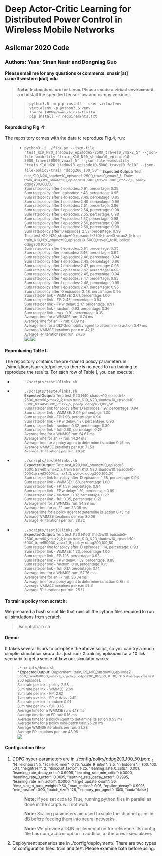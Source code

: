 # Deep Actor-Critic Learning for Distributed Power Control in Wireless Mobile Networks
## Asilomar 2020 Code
### Authors: Yasar Sinan Nasir and Dongning Guo
#### Please email me for any questions or comments: snasir [at] u.northwestern [dot] edu
> **Note:** Instructions are for Linux. 
> Please create a virtual environment and install the specified tensorflow and numpy versions:
> > `python3.6 -m pip install --user virtualenv`<br />
> > `virtualenv -p python3.6 venv`<br />
> > `source $HOME/venv/bin/activate`<br />
> > `pip install -r requirements.txt`<br />
#### Reproducing Fig. 4:
The repository comes with the data to reproduce Fig.4, run:
> * `python3 -i ./fig4.py --json-file "test_K10_N20_shadow10_episode5-2500_travel0_vmax2_5" --json-file-wmobility "train_K10_N20_shadow10_episode10-5000_travel50000_vmax2_5" --json-file-womobility "train_K10_N20_shadow10_episode10-5000_travel0_fd10" --json-file-policy-train "ddpg200_100_50"`
<sub>* **Expected Output:** 
 Test: test_K10_N20_shadow10_episode5-2500_travel0_vmax2_5; Train: train_K10_N20_shadow10_episode10-5000_travel50000_vmax2_5; policy: ddpg200_100_50<br />
Sum rate policy after 0 episodes: 0.91, percentage: 0.35<br />
Sum rate policy after 1 episodes: 2.48, percentage: 0.95<br />
Sum rate policy after 2 episodes: 2.49, percentage: 0.95<br />
Sum rate policy after 3 episodes: 2.49, percentage: 0.96<br />
Sum rate policy after 4 episodes: 2.51, percentage: 0.96<br />
Sum rate policy after 5 episodes: 2.54, percentage: 0.98<br />
Sum rate policy after 6 episodes: 2.55, percentage: 0.98<br />
Sum rate policy after 7 episodes: 2.57, percentage: 0.98<br />
Sum rate policy after 8 episodes: 2.56, percentage: 0.98<br />
Sum rate policy after 9 episodes: 2.59, percentage: 0.99<br />
Sum rate policy after 10 episodes: 2.58, percentage: 0.99<br />
Test: test_K10_N20_shadow10_episode5-2500_travel0_vmax2_5; train train_K10_N20_shadow10_episode10-5000_travel0_fd10; policy: ddpg200_100_50<br />
Sum rate policy after 0 episodes: 0.91, percentage: 0.35<br />
Sum rate policy after 1 episodes: 2.46, percentage: 0.94<br />
Sum rate policy after 2 episodes: 2.46, percentage: 0.94<br />
Sum rate policy after 3 episodes: 2.49, percentage: 0.96<br />
Sum rate policy after 4 episodes: 2.47, percentage: 0.95<br />
Sum rate policy after 5 episodes: 2.47, percentage: 0.95<br />
Sum rate policy after 6 episodes: 2.45, percentage: 0.94<br />
Sum rate policy after 7 episodes: 2.47, percentage: 0.95<br />
Sum rate policy after 8 episodes: 2.48, percentage: 0.95<br />
Sum rate policy after 9 episodes: 2.47, percentage: 0.95<br />
Sum rate policy after 10 episodes: 2.48, percentage: 0.95<br />
Sum rate per link - WMMSE: 2.61, percentage: 1.00<br />
Sum rate per link - FP: 2.45, percentage: 0.94<br />
Sum rate per link - FP w delay: 2.37, percentage: 0.91<br />
Sum rate per link - random: 0.93, percentage: 0.36<br />
Sum rate per link - max: 0.91, percentage: 0.35<br />
Average time for a WMMSE run: 11.74 ms<br />
Average time for an FP run: 6.09 ms<br />
Average time for a DDPGnomobility agent to determine its action 0.47 ms<br />
Average WMMSE iterations per run: 42.12<br />
Average FP iterations per run: 24.36<br />
![](./fig/episodeeval_test_K10_N20_shadow10_episode5-2500_travel0_vmax2_5_train_K10_N20_shadow10_episode10-5000_travel50000_vmax2_5_ddpg200_100_50.png)
![](./fig/cdf_test_K10_N20_shadow10_episode5-2500_travel0_vmax2_5_train_K10_N20_shadow10_episode10-5000_travel50000_vmax2_5_ddpg200_100_50.png)</sub>
#### Reproducing Table I:
The repository contains the pre-trained policy parameters in ./simulations/sumrate/policy, so there is no need to run training to reproduce the results. For each row of Table I, you can execute:
* > `./scripts/test20links.sh`
* > `./scripts/test40links.sh`<br />
<sub> **Expected Output:**
Test: test_K20_N40_shadow10_episode5-2500_travel0_vmax2_5; train train_K10_N20_shadow10_episode10-5000_travel50000_vmax2_5; policy: ddpg200_100_50<br />
Sum rate per link for policy after 10 episodes: 1.97, percentage: 0.94<br />
Sum rate per link - WMMSE: 2.09, percentage: 1.00<br />
Sum rate per link - FP: 1.98, percentage: 0.94<br />
Sum rate per link - FP w delay: 1.87, percentage: 0.90<br />
Sum rate per link - random: 0.62, percentage: 0.30<br />
Sum rate per link - full: 0.60, percentage: 0.29<br />
Average time for a WMMSE run: 54.67 ms<br />
Average time for an FP run: 14.24 ms<br />
Average time for a policy agent to determine its action 0.46 ms<br />
Average WMMSE iterations per run: 71.53<br />
Average FP iterations per run: 28.92 </sub>
* > `./scripts/test60links.sh`<br />
<sub> **Expected Output:**
Test: test_K20_N60_shadow10_episode5-2500_travel0_vmax2_5; train train_K10_N20_shadow10_episode10-5000_travel50000_vmax2_5; policy: ddpg200_100_50<br />
Sum rate per link for policy after 10 episodes: 1.58, percentage: 0.94<br />
Sum rate per link - WMMSE: 1.68, percentage: 1.00<br />
Sum rate per link - FP: 1.59, percentage: 0.94<br />
Sum rate per link - FP w delay: 1.50, percentage: 0.89<br />
Sum rate per link - random: 0.37, percentage: 0.22<br />
Sum rate per link - full: 0.35, percentage: 0.21<br />
Average time for a WMMSE run: 94.88 ms<br />
Average time for an FP run: 23.05 ms<br />
Average time for a policy agent to determine its action 0.45 ms<br />
Average WMMSE iterations per run: 80.06<br />
Average FP iterations per run: 28.22 </sub>
* > `./scripts/test100links.sh`<br />
<sub> **Expected Output:**
Test: test_K20_N100_shadow10_episode5-2500_travel0_vmax2_5; train train_K10_N20_shadow10_episode10-5000_travel50000_vmax2_5; policy: ddpg200_100_50<br />
Sum rate per link for policy after 10 episodes: 1.14, percentage: 0.93<br />
Sum rate per link - WMMSE: 1.23, percentage: 1.00<br />
Sum rate per link - FP: 1.15, percentage: 0.93<br />
Sum rate per link - FP w delay: 1.09, percentage: 0.88<br />
Sum rate per link - random: 0.18, percentage: 0.15<br />
Sum rate per link - full: 0.17, percentage: 0.14<br />
Average time for a WMMSE run: 187.76 ms<br />
Average time for an FP run: 36.34 ms<br />
Average time for a policy agent to determine its action 0.35 ms<br />
Average WMMSE iterations per run: 86.11<br />
Average FP iterations per run: 25.71 </sub>
#### To train a policy from scratch:
We prepared a bash script file that runs all the python files required to run all simulations from scratch:
> ./scripts/train.sh
#### Demo:
It takes several hours to complete the above script, so you can try a much simpler simulation setup that just runs 2 training episodes for a 10 link scenario to get a sense of how our simulator works:
> `./scripts/demo.sh` <br />
<sub>* **Expected Output:** 
Deployment: train_K5_N10_shadow10_episode2-5000_travel50000_vmax2_5; policy: ddpg200_100_50; K: 10; N: 5
Averages for last 200 episodes:<br />
Sum rate per link - policy: 2.58<br />
Sum rate per link - WMMSE: 2.69<br />
Sum rate per link - FP: 2.62<br />
Sum rate per link - FP w delay: 2.51<br />
Sum rate per link - random: 0.91<br />
Sum rate per link - full: 0.85<br />
Average time for a WMMSE run: 4.13 ms<br />
Average time for an FP run: 6.16 ms<br />
Average time for a policy agent to determine its action 0.53 ms<br />
Average time for a policy mini-batch train 25.20 ms<br />
Average WMMSE iterations per run: 29.23<br />
Average FP iterations per run: 43.95<br />
![](./fig/spectraleff_train_K5_N10_shadow10_episode2-5000_travel50000_vmax2_5_network_0.png)</sub>
#### Configuration files:
1. DDPG hyper-parameters are in ./config/policy/ddpg200_100_50.json:
	<sub>{
	    "N_neighbors": 5,
	    "scale_R_inner": 0.75,
	    "scale_R_interf": 2.5,
	    "n_hiddens": [
	        200,
	        100,
	        50
	    ],
	    "neightresh": 2,
	    "discount_factor": 0.25,
	    "learning_rate_0_critic": 0.001,
	    "learning_rate_decay_critic": 0.9995,
	    "learning_rate_min_critic": 0.0000,
	    "learning_rate_0_actor": 0.0005,
	    "learning_rate_decay_actor": 0.9995,
	    "learning_rate_min_actor": 0.0000,
	    "target_update_count": 50,
	    "time_slot_to_pass_weights": 50,
	    "max_epsilon": 0.05,
	    "epsilon_decay": 0.9995,
	    "min_epsilon": 0.00,
	    "batch_size": 128,
	    "memory_per_agent": 1000,
	    "cuda":false
	}
	> **Note:** If you set cuda to True, running python files in parallel as done in the scripts will not work.<br />
	
	> **Note:** Scaling parameters are used to scale the channel gains in dB before feeding them into neural networks.<br />
	
	> **Note:** We provide a DQN implementation for reference. Its config file has num_actions option in addition to the ones listed above.</sub><br />
2. Deployment scenarios are in ./config/deployment/. There are two types of configuration files: train and test. Please examine both before using.


